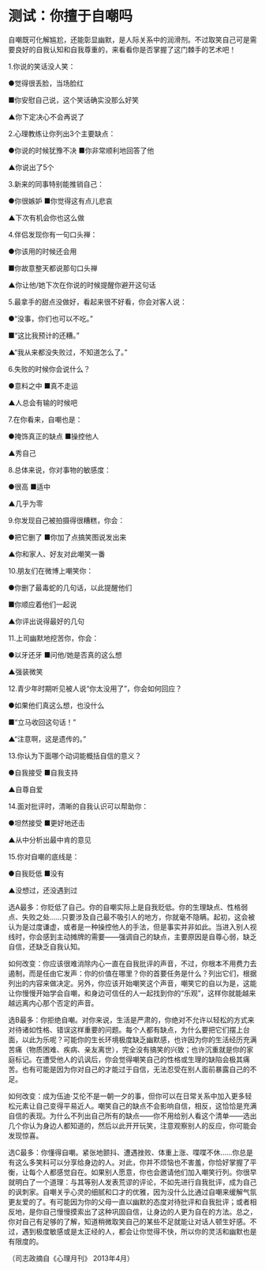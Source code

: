 # 测试：你擅于自嘲吗

自嘲既可化解尴尬，还能彰显幽默，是人际关系中的润滑剂。不过取笑自己可是需要良好的自我认知和自我尊重的，来看看你是否掌握了这门棘手的艺术吧！ 

1.你说的笑话没人笑： 

●觉得很丢脸，当场脸红 

■你安慰自己说，这个笑话确实没那么好笑 

▲你下定决心不会再说了 

2.心理教练让你列出3个主要缺点： 

●你说的时候犹豫不决 ■你非常顺利地回答了他 

▲你说出了5个 

3.新来的同事特别能推销自己： 

●你很嫉妒 ■你觉得这有点儿悲哀 

▲下次有机会你也这么做 

4.伴侣发现你有一句口头禅： 

●你该用的时候还会用 

■你故意整天都说那句口头禅 

▲你让他/她下次在你说的时候提醒你避开这句话 

5.最拿手的甜点没做好，看起来很不好看，你会对客人说： 

●“没事，你们也可以不吃。” 

■“这比我预计的还糟。” 

▲“我从来都没失败过，不知道怎么了。” 

6.失败的时候你会说什么？ 

●意料之中 ■真不走运 

▲人总会有输的时候吧 

7.在你看来，自嘲也是： 

●掩饰真正的缺点 ■操控他人 

▲秀自己 

8.总体来说，你对事物的敏感度： 

●很高 ■适中 

▲几乎为零 

9.你发现自己被拍摄得很糟糕，你会： 

●把它删了 ■你加了点搞笑图说发出来 

▲你和家人、好友对此嘲笑一番 

10.朋友们在微博上嘲笑你： 

●你删了最毒蛇的几句话，以此提醒他们 

■你顺应着他们一起说 

▲你评出说得最好的几句 

11.上司幽默地挖苦你，你会： 

●以牙还牙 ■问他/她是否真的这么想 

▲强装微笑 

12.青少年时期听见被人说“你太没用了”，你会如何回应？ 

●如果他们真这么想，也没什么 

■“立马收回这句话！” 

▲“注意啊，这是遗传的。” 

13.你认为下面哪个动词能概括自信的意义？ 

●自我接受 ■自我支持 

▲自尊自爱 

14.面对批评时，清晰的自我认识可以帮助你： 

●坦然接受 ■更好地还击 

▲从中分析出最中肯的意见 

15.你对自嘲的底线是： 

●自我贬低 ■没有 

▲没想过，还没遇到过 

选A最多：你贬低了自己。你的自嘲实际上是自我贬低。你的生理缺点、性格弱点、失败之处……只要涉及自己最不吸引人的地方，你就毫不隐瞒。起初，这会被认为是过度谦虚，或者是一种操控他人的手法，但是事实并非如此。当进入别人视线时，你会感到主动摊牌的需要——强调自己的缺点，主要原因是自尊心弱，缺乏自信，还缺乏自我认知。 

如何改变：你应该很难消除内心一直在自我批评的声音，不过，你根本不用费力去遏制，而是任由它发声：你的价值在哪里？你的首要任务是什么？列出它们，根据列出的内容来做决定。另外，你应该开始嘲笑这个声音，嘲笑它的自以为是，这能让你慢慢开始学会自嘲，和身边可信任的人一起找到你的“乐观”，这样你就能越来越远离内心那个否定的声音。 

选B最多：你拒绝自嘲。对你来说，生活是严肃的，你绝对不允许以轻松的方式来对待诸如性格、错误这样重要的问题。每个人都有缺点，为什么要把它们摆上台面，以此为乐呢？可能你的生长环境极度缺乏幽默感，也许因为你的生活经历充满苦痛（物质困难、疾病、亲友离世），完全没有搞笑的兴致；也许沉重就是你的家庭标记。在遭受他人的讥讽后，你会觉得嘲笑自己的性格或生理的缺陷会极其痛苦。也有可能是因为你对自己的才能过于自信，无法忍受在别人面前暴露自己的不足。 

如何改变：成为伍迪·艾伦不是一朝一夕的事，但你可以在日常关系中加入更多轻松元素让自己变得平易近人。嘲笑自己的缺点不会影响自信，相反，这恰恰是充满自信的表现。为什么不列出自己所有的缺点——你不用给别人看这个清单——选出几个你认为身边人都知道的，然后以此开开玩笑，注意观察别人的反应，你可能会发现惊喜。 

选C最多：你懂得自嘲。紧张地颤抖、遭遇挫败、体重上涨、喋喋不休……你总是有这么多笑料可以分享给身边的人。对此，你并不烦恼也不害羞，你恰好掌握了平衡，让每个人都感觉自在。如果别人愿意，你也会邀请他们加入嘲笑行列。你很早就明白了一个道理：与其等别人发表荒谬的评论，不如先进行自我批评，成为自己的讽刺家。自嘲关乎心灵的细腻和口才的优雅，因为没什么比通过自嘲来缓解气氛更友爱的了。有可能因为你的父母一直以幽默的态度对待批评和自我批评；或者相反地，是你自己慢慢摸索出了这种巩固自信，让身边的人更为自在的方法。总之，你对自己有足够的了解，知道稍微取笑自己的某些不足就能让对话人顿生好感。不过，遇到极度敏感或是太正经的人，都会让你觉得不快，所以你的灵活和幽默也是有限度的。 

（司志政摘自《心理月刊》 2013年4月）